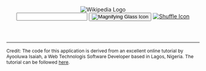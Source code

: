 <header class="searchForm-container">
<img src="https://image.ibb.co/e6vOFQ/wikipedia.png" alt="Wikipedia Logo">
<form class="searchForm">
        <input type="search" class="searchForm-input">
        <button type="submit" class="icon searchIcon">
          <img src="https://image.ibb.co/cpG8zk/search.png" alt="Magnifying Glass Icon">
        </button>
        <a href="" class="icon randomIcon">
          <img src="https://image.ibb.co/fR5OX5/random.png" alt="Shuffle Icon">
        </a>
      </form>
</header>
<section class="searchResults"></section>
  
<script>
  function handleSubmit(event) {
    // prevent page from reloading when form is submitted
  event.preventDefault();
  // get the value of the input field
  const input = document.querySelector('.searchForm-input').value;
  // remove whitespace from the input
  const searchQuery = input.trim();
  // call `fetchResults` and pass it the `searchQuery`
  fetchResults(searchQuery);
}

function fetchResults(searchQuery) {
	  const endpoint = `https://en.wikipedia.org/w/api.php?action=query&list=search&prop=info&inprop=url&utf8=&format=json&origin=*&srlimit=20&srsearch=${searchQuery}`;
  	fetch(endpoint)
  		.then(response => response.json())
  		.then(data => {
        const results = data.query.search;
  	  	displayResults(results);
		})
       .catch(() => document.querySelector('.searchForm-input').value = 'Please enter a search term.');
       //.catch(() => console.log('An error occured'));
}

function displayResults(results) {
  const searchResults = document.querySelector('.searchResults');
  searchResults.innerHTML = '';
  results.forEach(result => {
  const url = encodeURI(`https://en.wikipedia.org/wiki/${result.title}`);
  
  searchResults.insertAdjacentHTML('beforeend',
  
  `<div class="resultItem">
  <h3 class="resultItem-title">
  <a href="${url}" target="_blank" rel="noopener">${result.title}</a>
  </h3>
  <span class="resultItem-snippet">${result.snippet}</span><br>
  <a href="${url}" class="resultItem-link" target="_blank" rel="noopener">${url}</a>
  </div>`
  );
  
});

console.log(results);
}
const form = document.querySelector('.searchForm');
form.addEventListener('submit', handleSubmit);
</script>

<hr>
<div style="clear:both;"></div>
<div>
	<p style="font-size: 86%;">Credit: The code for this application is derived from an excellent online tutorial by Ayooluwa Isaiah, a Web Technologis Software Developer based in Lagos, Nigeria. The tutorial can be followed <a href="https://freshman.tech/wikipedia-javascript/">here</a>.</p></div>
